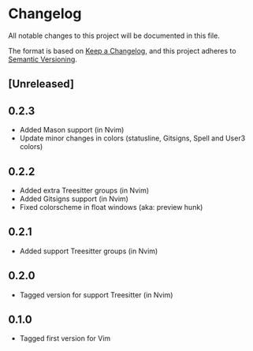 # Changelog
All notable changes to this project will be documented in this file.

The format is based on [Keep a Changelog](https://keepachangelog.com/en/1.1.0/),
and this project adheres to [Semantic Versioning](https://semver.org).

## [Unreleased]

## 0.2.3

- Added Mason support (in Nvim)
- Update minor changes in colors (statusline, Gitsigns, Spell and User3 colors)

## 0.2.2

- Added extra Treesitter groups (in Nvim)
- Added Gitsigns support (in Nvim)
- Fixed colorscheme in float windows (aka: preview hunk)

## 0.2.1

- Added support Treesitter groups (in Nvim)

## 0.2.0

- Tagged version for support Treesitter (in Nvim)

## 0.1.0

- Tagged first version for Vim
